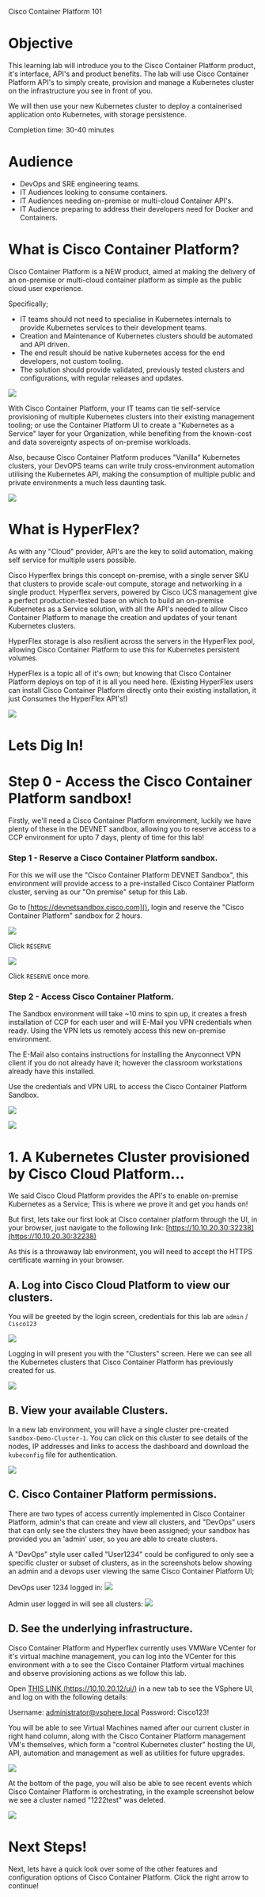 Cisco Container Platform 101

# Objective

This learning lab will introduce you to the Cisco Container Platform product, it's interface, API's and product benefits.
The lab will use Cisco Container Platform API's to simply create, provision and manage a Kubernetes cluster on the infrastructure you see in front of you.

We will then use your new Kubernetes cluster to deploy a containerised application onto Kubernetes, with storage persistence.

Completion time: 30-40 minutes

# Audience

* DevOps and SRE engineering teams.
* IT Audiences looking to consume containers.
* IT Audiences needing on-premise or multi-cloud Container API's.
* IT Audience preparing to address their developers need for Docker and Containers.


# What is Cisco Container Platform?
Cisco Container Platform is a NEW product, aimed at making the delivery of an on-premise or multi-cloud container platform as simple as the public cloud user experience.

Specifically;

  - IT teams should not need to specialise in Kubernetes internals to provide Kubernetes services to their development teams.
  - Creation and Maintenance of Kubernetes clusters should be automated and API driven.
  - The end result should be native kubernetes access for the end developers, not custom tooling.
  - The solution should provide validated, previously tested clusters and configurations, with regular releases and updates.

![](/posts/files/CiscoContainerPlatform-101/assets/images/adminuser-cpp-admin-clusters-view.png)

With Cisco Container Platform, your IT teams can tie self-service provisioning of multiple Kubernetes clusters into their existing management tooling; or use the Container Platform UI to create a "Kubernetes as a Service" layer for your Organization, while benefiting from the known-cost and data sovereignty aspects of on-premise workloads.

Also, because Cisco Container Platform produces "Vanilla" Kubernetes clusters, your DevOPS teams can write truly cross-environment automation utilising the Kubernetes API, making the consumption of multiple public and private environments a much less daunting task.

![](/posts/files/CiscoContainerPlatform-101/assets/images/CCP-SIMPLE-101.png)

# What is HyperFlex?

As with any "Cloud" provider, API's are the key to solid automation, making self service for multiple users possible.

Cisco Hyperflex brings this concept on-premise, with a single server SKU that clusters to provide scale-out compute, storage and networking in a single product.
Hyperflex servers, powered by Cisco UCS management give a perfect production-tested base on which to build an on-premise Kubernetes as a Service solution, with all the API's needed to allow Cisco Container Platform to manage the creation and updates of your tenant Kubernetes clusters.

HyperFlex storage is also resilient across the servers in the HyperFlex pool, allowing Cisco Container Platform to use this for Kubernetes persistent volumes.

HyperFlex is a topic all of it's own; but knowing that Cisco Container Platform deploys on top of it is all you need here. (Existing HyperFlex users can install Cisco Container Platform directly onto their existing installation, it just Consumes the HyperFlex API's!)

![](/posts/files/CiscoContainerPlatform-101/assets/images/CCP-SIMPLE-101.png)


# Lets Dig In!

# Step 0 - Access the Cisco Container Platform sandbox!

Firstly, we'll need a Cisco Container Platform environment, luckily we have plenty of these in the DEVNET sandbox, allowing you to reserve access to a CCP environment for upto 7 days, plenty of time for this lab!

### Step 1 - Reserve a Cisco Container Platform sandbox.
For this we will use the "Cisco Container Platform DEVNET Sandbox", this environment will provide access to a pre-installed Cisco Container Platform cluster, serving as our "On premise" setup for this Lab.

Go to [https://devnetsandbox.cisco.com](), login and reserve the "Cisco Container Platform" sandbox for 2 hours.

![](/posts/files/CiscoContainerPlatform-101/assets/images/sandbox-ccp.png)

Click `RESERVE`

![](/posts/files/CiscoContainerPlatform-101/assets/images/sandbox-ccp-reserve.png)

Click `RESERVE` once more.

### Step 2 - Access Cisco Container Platform.
The Sandbox environment will take ~10 mins to spin up, it creates a fresh installation of CCP for each user and will E-Mail you VPN credentials when ready. Using the VPN lets us remotely access this new on-premise environment.

The E-Mail also contains instructions for installing the Anyconnect VPN client if you do not already have it; however the classroom workstations already have this installed.

Use the credentials and VPN URL to access the Cisco Container Platform Sandbox.

![](/posts/files/CiscoContainerPlatform-101/assets/images/sandbox-vpn.png)

![](/posts/files/CiscoContainerPlatform-101/assets/images/sandbox-anyconnect.png)


# 1. A Kubernetes Cluster provisioned by Cisco Cloud Platform...

We said Cisco Cloud Platform provides the API's to enable on-premise Kubernetes as a Service; This is where we prove it and get you hands on!

But first, lets take our first look at Cisco container platform through the UI, in your browser, just navigate to the following link:
[https://10.10.20.30:32238](https://10.10.20.30:32238)

As this is a throwaway lab environment, you will need to accept the HTTPS certificate warning in your browser.

## A. Log into Cisco Cloud Platform to view our clusters.

You will be greeted by the login screen, credentials for this lab are `admin` / `Cisco123`

![](/posts/files/CiscoContainerPlatform-101/assets/images/ccplogin.png)

Logging in will present you with the "Clusters" screen. Here we can see all the Kubernetes clusters that Cisco Container Platform has previously created for us.

![](/posts/files/CiscoContainerPlatform-101/assets/images/ccp-clusters.png)

## B. View your available Clusters.

In a new lab environment, you will have a single cluster pre-created `Sandbox-Demo-Cluster-1`. You can click on this cluster to see details of the nodes, IP addresses and links to access the dashboard and download the `kubeconfig` file for authentication.

![](/posts/files/CiscoContainerPlatform-101/assets/images/ccp-cluster-details.png)

## C. Cisco Container Platform permissions.

There are two types of access currently implemented in Cisco Container Platform, admin's that can create and view all clusters, and "DevOps" users that can only see the clusters they have been assigned; your sandbox has provided you an 'admin' user, so you are able to create clusters.

A "DevOps" style user called "User1234" could be configured to only see a specific cluster or subset of clusters, as in the screenshots below showing an admin and a devops user viewing the same Cisco Container Platform UI;

DevOps user 1234 logged in:
![](/posts/files/CiscoContainerPlatform-101/assets/images/1234user-cpp-clusters-view.png)

Admin user logged in will see all clusters:
![](/posts/files/CiscoContainerPlatform-101/assets/images/adminuser-cpp-admin-clusters-view.png)


## D. See the underlying infrastructure.

Cisco Container Platform and Hyperflex currently uses VMWare VCenter for it's virtual machine management, you can log into the VCenter for this environment with a to see the Cisco Container Platform virtual machines and observe provisioning actions as we follow this lab.

Open [THIS LINK (https://10.10.20.12/ui/)](https://10.10.20.12/ui/) in a new tab to see the VSphere UI, and log on with the following details:

Username: administrator@vsphere.local
Password: Cisco123!

You will be able to see Virtual Machines named after our current cluster in right hand column, along with the Cisco Container Platform management VM's themselves, which form a "control Kubernetes cluster" hosting the UI, API, automation and management as well as utilities for future upgrades.

![](/posts/files/CiscoContainerPlatform-101/assets/images/1234user-vsphere-VM-list-small.png)

At the bottom of the page, you will also be able to see recent events which Cisco Container Platform is orchestrating, in the example screenshot below we see a cluster named "1222test" was deleted.

![](/posts/files/CiscoContainerPlatform-101/assets/images/1234user-vsphere-events.png)


# Next Steps!
Next, lets have a quick look over some of the other features and configuration options of Cisco Container Platform. Click the right arrow to continue!
